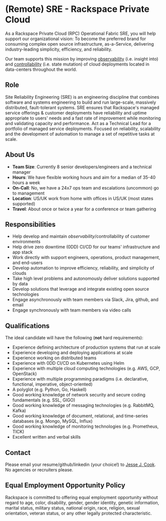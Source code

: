 # (Remote) SRE - Rackspace Private Cloud

As a Rackspace Private Cloud (RPC) Operational Fabric SRE, you will help
support our organizational vision: To become the preferred brand for consuming
complex open source infrastructure, as-a-Service, delivering industry-leading
simplicity, efficiency, and reliability.

Our team supports this mission by improving
[observability](https://en.wikipedia.org/wiki/Observability) (i.e. insight
into) and [controllability](https://en.wikipedia.org/wiki/Controllability)
(i.e. state mutation) of cloud deployments located in data-centers throughout
the world.

## Role

Site Reliability Engineering (SRE) is an engineering discipline that combines
software and systems engineering to build and run large-scale, massively
distributed, fault-tolerant systems. SRE ensures that Rackspace's managed
service offerings & customer deployments have reliability and uptime
appropriate to users' needs and a fast rate of improvement while monitoring and
validating capacity and performance. Act as a Technical Lead for a portfolio of
managed service deployments. Focused on reliability, scalability and the
development of automation to manage a set of repetitive tasks at scale.

## About Us

- **Team Size**: Currently 8 senior developers/engineers and a technical manager
- **Hours**: We have flexible working hours and aim for a median of 35-40 hours a week
- **On-Call**: No, we have a 24x7 ops team and escalations (uncommon) go to management
- **Location**: US/UK work from home with offices in US/UK (most states supported)
- **Travel**: About once or twice a year for a conference or team gathering

## Responsibilities

- Help develop and maintain *observability*/controllability of customer environments
- Help drive zero downtime (0DD) CI/CD for our teams' infrastructure and app stack
- Work directly with support engineers, operations, product management, and end-users
- Develop automation to improve efficiency, reliability, and simplicity of clouds
- Take high level problems and autonomously deliver solutions supported by data
- Develop solutions that leverage and integrate existing open source technologies
- Engage asynchronously with team members via Slack, Jira, github, and email
- Engage synchronously with team members via video calls

## Qualifications

The ideal candidate will have the following (**not** hard requirements):

- Experience defining architecture of production systems that run at scale
- Experience developing and deploying applications at scale
- Experience working on distributed teams
- Experience with 0DD CI/CD on Kubernetes using Helm
- Experience with multiple cloud computing technologies (e.g. AWS, GCP, OpenStack)
- Experience with multiple programming paradigms (i.e. declarative, functional, imperative, object-oriented)
- A polyglot (e.g. Python, Go, Haskell)
- Good working knowledge of network security and secure coding fundamentals (e.g. SSL, GIGO)
- Good working knowledge of messaging technologies (e.g. RabbitMQ, Kafka)
- Good working knowledge of document, relational, and time-series databases (e.g. Mongo, MySQL, Influx)
- Good working knowledge of monitoring technologies (e.g. Prometheus, TICK)
- Excellent written and verbal skills

## Contact

Please email your resume/github/linkedin (your choice!) to [Jesse J.
Cook](mailto:jesse.cook@rackspace.com). No agencies or recruiters please.

## Equal Employment Opportunity Policy

Rackspace is committed to offering equal employment opportunity without regard
to age, color, disability, gender, gender identity, genetic information,
marital status, military status, national origin, race, religion, sexual
orientation, veteran status, or any other legally protected characteristic.
